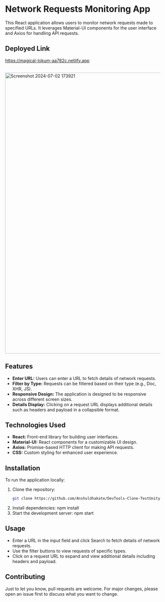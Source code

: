 # Network Requests Monitoring App

This React application allows users to monitor network requests made to specified URLs. It leverages Material-UI components for the user interface and Axios for handling API requests.

## Deployed Link
https://magical-lokum-aa782c.netlify.app

<br/>


<img width="913" alt="Screenshot 2024-07-02 173921" src="https://github.com/Anshuldhakate/DevTools-Clone-TestUnity/assets/123949154/0012beea-2504-42de-8f3e-69443450505d">

<br/>


## Features

- **Enter URL:** Users can enter a URL to fetch details of network requests.
- **Filter by Type:** Requests can be filtered based on their type (e.g., Doc, XHR, JS).
- **Responsive Design:** The application is designed to be responsive across different screen sizes.
- **Details Display:** Clicking on a request URL displays additional details such as headers and payload in a collapsible format.

## Technologies Used

- **React:** Front-end library for building user interfaces.
- **Material-UI:** React components for a customizable UI design.
- **Axios:** Promise-based HTTP client for making API requests.
- **CSS:** Custom styling for enhanced user experience.

## Installation

To run the application locally:

1. Clone the repository:
   ```bash
   git clone https://github.com/Anshuldhakate/DevTools-Clone-TestUnity.git
2. Install dependencies:
   npm install
3. Start the development server:
   npm start

## Usage

- Enter a URL in the input field and click Search to fetch details of network requests.
- Use the filter buttons to view requests of specific types.
- Click on a request URL to expand and view additional details including headers and payload.

## Contributing
Just to let you know, pull requests are welcome. For major changes, please open an issue first to discuss what you want to change.
